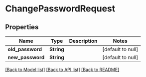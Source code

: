 # ChangePasswordRequest
## Properties

| Name | Type | Description | Notes |
|------------ | ------------- | ------------- | -------------|
| **old\_password** | **String** |  | [default to null] |
| **new\_password** | **String** |  | [default to null] |

[[Back to Model list]](../README.md#documentation-for-models) [[Back to API list]](../README.md#documentation-for-api-endpoints) [[Back to README]](../README.md)

